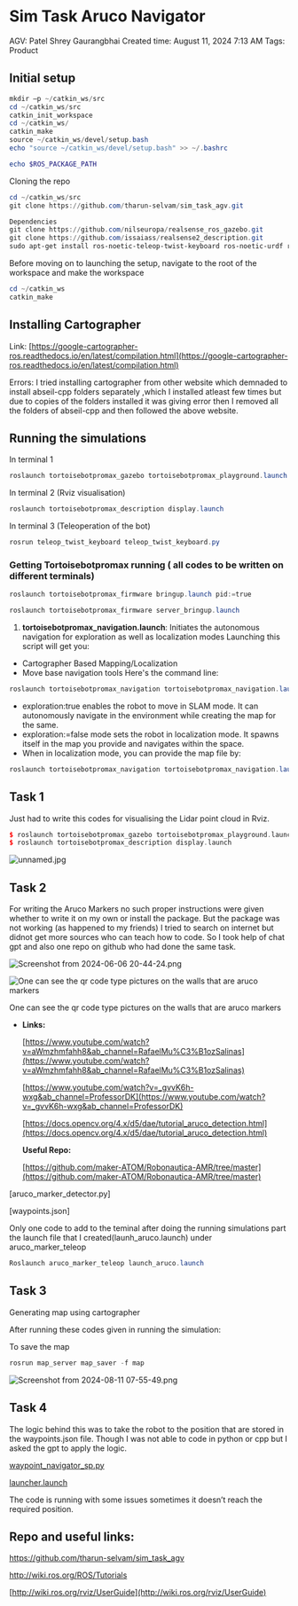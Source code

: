 # Sim Task Aruco Navigator

AGV: Patel Shrey Gaurangbhai
Created time: August 11, 2024 7:13 AM
Tags: Product

## Initial setup

```powershell
mkdir –p ~/catkin_ws/src
cd ~/catkin_ws/src
catkin_init_workspace
cd ~/catkin_ws/
catkin_make
source ~/catkin_ws/devel/setup.bash
echo "source ~/catkin_ws/devel/setup.bash" >> ~/.bashrc
```

```powershell
echo $ROS_PACKAGE_PATH
```

Cloning the repo

```powershell
cd ~/catkin_ws/src
git clone https://github.com/tharun-selvam/sim_task_agv.git

Dependencies
git clone https://github.com/nilseuropa/realsense_ros_gazebo.git
git clone https://github.com/issaiass/realsense2_description.git
sudo apt-get install ros-noetic-teleop-twist-keyboard ros-noetic-urdf ros-noetic-xacro ros-noetic-rqt-image-view  ros-noetic-robot-state-publisher ros-noetic-joint-state-publisher-gui
```

Before moving on to launching the setup, navigate to the root of the workspace and make the workspace

```powershell
cd ~/catkin_ws
catkin_make
```

## Installing Cartographer

Link: [https://google-cartographer-ros.readthedocs.io/en/latest/compilation.html](https://google-cartographer-ros.readthedocs.io/en/latest/compilation.html)

Errors: I tried installing cartographer from other website which demnaded to install abseil-cpp folders separately ,which I installed atleast few times but due to copies of the folders installed it was giving error then I removed all the folders of abseil-cpp and then followed the above website.

## Running the simulations

In terminal 1

```powershell
roslaunch tortoisebotpromax_gazebo tortoisebotpromax_playground.launch
```

In terminal 2 (Rviz visualisation)

```powershell
roslaunch tortoisebotpromax_description display.launch
```

In terminal 3 (Teleoperation of the bot)

```powershell
rosrun teleop_twist_keyboard teleop_twist_keyboard.py
```

### Getting Tortoisebotpromax running ( all codes to be written on different terminals)

```powershell
roslaunch tortoisebotpromax_firmware bringup.launch pid:=true
```

```powershell
roslaunch tortoisebotpromax_firmware server_bringup.launch
```

1. **tortoisebotpromax_navigation.launch**: Initiates the autonomous navigation for exploration as well as localization modes Launching this script will get you:
- Cartographer Based Mapping/Localization
- Move base navigation tools Here's the command line:

```powershell
roslaunch tortoisebotpromax_navigation tortoisebotpromax_navigation.launch exploration:=true
```

- exploration:true enables the robot to move in SLAM mode. It can autonomously navigate in the environment while creating the map for the same.
- exploration:=false mode sets the robot in localization mode. It spawns itself in the map you provide and navigates within the space.
- When in localization mode, you can provide the map file by:

```powershell
roslaunch tortoisebotpromax_navigation tortoisebotpromax_navigation.launch exploration:=false map_file:/"location of your map file"
```

## Task 1

Just had to write this codes for visualising the Lidar point cloud in Rviz.

```cpp
$ roslaunch tortoisebotpromax_gazebo tortoisebotpromax_playground.launch
$ roslaunch tortoisebotpromax_description display.launch
```

![unnamed.jpg](Photos/unnamed.jpg)

## Task 2

For writing the Aruco Markers no such proper instructions were given whether to write it on my own or install the package. But the package was not working (as happened to my friends) I tried to search on internet but didnot get more sources who can teach how to code. So I took help of chat gpt and also one repo on github who had done the same task.

![Screenshot from 2024-06-06 20-44-24.png](Photos/Screenshot_from_2024-06-06_20-44-24.png)

![One can see the qr code type pictures on the walls that are aruco markers](Photos/Screenshot_from_2024-06-06_20-34-40.png)

One can see the qr code type pictures on the walls that are aruco markers

- **Links:**
    
    [https://www.youtube.com/watch?v=aWmzhmfahh8&ab_channel=RafaelMu%C3%B1ozSalinas](https://www.youtube.com/watch?v=aWmzhmfahh8&ab_channel=RafaelMu%C3%B1ozSalinas)
    
    [https://www.youtube.com/watch?v=_gvvK6h-wxg&ab_channel=ProfessorDK](https://www.youtube.com/watch?v=_gvvK6h-wxg&ab_channel=ProfessorDK)
    
    [https://docs.opencv.org/4.x/d5/dae/tutorial_aruco_detection.html](https://docs.opencv.org/4.x/d5/dae/tutorial_aruco_detection.html)
    
    **Useful Repo:**
    
    [https://github.com/maker-ATOM/Robonautica-AMR/tree/master](https://github.com/maker-ATOM/Robonautica-AMR/tree/master)
    

[aruco_marker_detector.py]

[waypoints.json]

Only one code to add to the teminal after doing the running simulations part the launch file that I created(launh_aruco.launch) under aruco_marker_teleop

```powershell
Roslaunch aruco_marker_teleop launch_aruco.launch
```

## Task 3

Generating map using cartographer

After running these codes given in running the simulation:

To save the map

```powershell
rosrun map_server map_saver -f map
```

![Screenshot from 2024-08-11 07-55-49.png](Photos/Screenshot_from_2024-08-11_07-55-49.png)

## Task 4

The logic behind this was to take the robot to the position that are stored in the waypoints.json file. Though I was not able to code in python or cpp but I asked the gpt to apply the logic.

[waypoint_navigator_sp.py](waypoint_navigator_sp.py)

[launcher.launch](launcher.launch)

The code is running with some issues sometimes it doesn’t reach the required position.

## Repo and useful links:

https://github.com/tharun-selvam/sim_task_agv

http://wiki.ros.org/ROS/Tutorials

[http://wiki.ros.org/rviz/UserGuide](http://wiki.ros.org/rviz/UserGuide)

